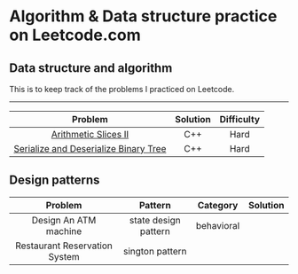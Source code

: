 # Algorithm & Data structure practice on Leetcode.com


## Data structure and algorithm

This is to keep track of the problems I practiced on Leetcode.

-----

|Problem|Solution|Difficulty|
|:---:|:---:|:---:|
|[Arithmetic Slices II](https://leetcode.com/problems/arithmetic-slices-ii-subsequence/description/)| C++ | Hard|
|[Serialize and Deserialize Binary Tree](https://leetcode.com/problems/serialize-and-deserialize-binary-tree/description/)| C++ | Hard |


## Design patterns

|Problem|Pattern|Category|Solution|
|:---:|:---:|:---:|:---:|
|Design An ATM machine| state design pattern | behavioral |
|Restaurant Reservation System | sington pattern | |
